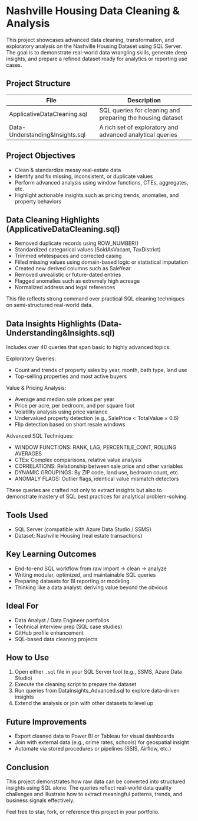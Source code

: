 
Nashville Housing Data Cleaning & Analysis 
==================================================================

This project showcases advanced data cleaning, transformation, and exploratory analysis on the Nashville Housing Dataset using SQL Server. The goal is to demonstrate real-world data wrangling skills, generate deep insights, and prepare a refined dataset ready for analytics or reporting use cases.

Project Structure
-----------------
File                         | Description
----------------------------|-------------------------------------------------------------
ApplicativeDataCleaning.sql   | SQL queries for cleaning and preparing the housing dataset
Data-Understanding&Insights.sql   | A rich set of exploratory and advanced analytical queries

Project Objectives
------------------
- Clean & standardize messy real-estate data
- Identify and fix missing, inconsistent, or duplicate values
- Perform advanced analysis using window functions, CTEs, aggregates, etc.
- Highlight actionable insights such as pricing trends, anomalies, and property behaviors

Data Cleaning Highlights (ApplicativeDataCleaning.sql)
-----------------------------------------------------
- Removed duplicate records using ROW_NUMBER()
- Standardized categorical values (SoldAsVacant, TaxDistrict)
- Trimmed whitespaces and corrected casing
- Filled missing values using domain-based logic or statistical imputation
- Created new derived columns such as SaleYear
- Removed unrealistic or future-dated entries
- Flagged anomalies such as extremely high acreage
- Normalized address and legal references

This file reflects strong command over practical SQL cleaning techniques on semi-structured real-world data.

Data Insights Highlights (Data-Understanding&Insights.sql)
-----------------------------------------------------
Includes over 40 queries that span basic to highly advanced topics:

Exploratory Queries:
- Count and trends of property sales by year, month, bath type, land use
- Top-selling properties and most active buyers

Value & Pricing Analysis:
- Average and median sale prices per year
- Price per acre, per bedroom, and per square foot
- Volatility analysis using price variance
- Undervalued property detection (e.g., SalePrice < TotalValue × 0.6)
- Flip detection based on short resale windows

Advanced SQL Techniques:
- WINDOW FUNCTIONS: RANK, LAG, PERCENTILE_CONT, ROLLING AVERAGES
- CTEs: Complex comparisons, relative value analysis
- CORRELATIONS: Relationship between sale price and other variables
- DYNAMIC GROUPINGS: By ZIP code, land use, bedroom count, etc.
- ANOMALY FLAGS: Outlier flags, identical value mismatch detectors

These queries are crafted not only to extract insights but also to demonstrate mastery of SQL best practices for analytical problem-solving.

Tools Used
----------
- SQL Server (compatible with Azure Data Studio / SSMS)
- Dataset: Nashville Housing (real estate transactions)

Key Learning Outcomes
---------------------
- End-to-end SQL workflow from raw import → clean → analyze
- Writing modular, optimized, and maintainable SQL queries
- Preparing datasets for BI reporting or modeling
- Thinking like a data analyst: deriving value beyond the obvious

Ideal For
---------
- Data Analyst / Data Engineer portfolios
- Technical interview prep (SQL case studies)
- GitHub profile enhancement
- SQL-based data cleaning projects

How to Use
----------
1. Open either `.sql` file in your SQL Server tool (e.g., SSMS, Azure Data Studio)
2. Execute the cleaning script to prepare the dataset
3. Run queries from DataInsights_Advanced.sql to explore data-driven insights
4. Extend the analysis or join with other datasets to level up

Future Improvements
-------------------
- Export cleaned data to Power BI or Tableau for visual dashboards
- Join with external data (e.g., crime rates, schools) for geospatial insight
- Automate via stored procedures or pipelines (SSIS, Airflow, etc.)

Conclusion
----------
This project demonstrates how raw data can be converted into structured insights using SQL alone. The queries reflect real-world data quality challenges and illustrate how to extract meaningful patterns, trends, and business signals effectively.

Feel free to star, fork, or reference this project in your portfolio.
